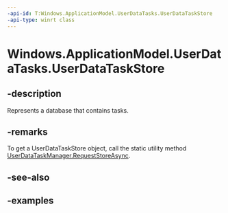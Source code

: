 ```yaml
---
-api-id: T:Windows.ApplicationModel.UserDataTasks.UserDataTaskStore
-api-type: winrt class
---
```


<!-- Class syntax.
public class UserDataTaskStore
-->

# Windows.ApplicationModel.UserDataTasks.UserDataTaskStore

## -description
Represents a database that contains tasks.

## -remarks
To get a UserDataTaskStore object, call the static utility method [UserDataTaskManager.RequestStoreAsync](userdatataskmanager_requeststoreasync_1330322877.md).

## -see-also

## -examples
